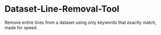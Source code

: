# Dataset-Line-Removal-Tool
Remove entire lines from a dataset using only keywords that exactly match, made for speed.
